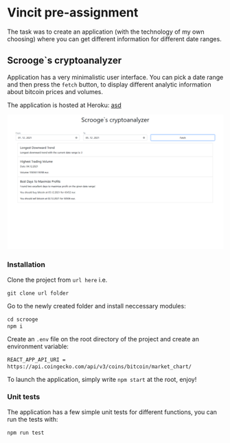 # Vincit pre-assignment

The task was to create an application (with the technology of my own choosing) where you can get different information for different date ranges.

## Scrooge`s cryptoanalyzer

Application has a very minimalistic user interface. You can pick a date range and then press the `fetch` button, to display different analytic information about bitcoin prices and volumes.

The application is hosted at Heroku:
[asd](asd)

![Application screenshot](app.png)

### Installation

Clone the project from `url here` i.e.

```[cmd]
git clone url folder
```

Go to the newly created folder and install neccessary modules:

```[cmd]
cd scrooge
npm i
```

Create an `.env` file on the root directory of the project and create an environment variable:

```[cmd]
REACT_APP_API_URI = https://api.coingecko.com/api/v3/coins/bitcoin/market_chart/
```

To launch the application, simply write `npm start` at the root, enjoy!

### Unit tests

The application has a few simple unit tests for different functions, you can run the tests with:

```[cmd]
npm run test
```
